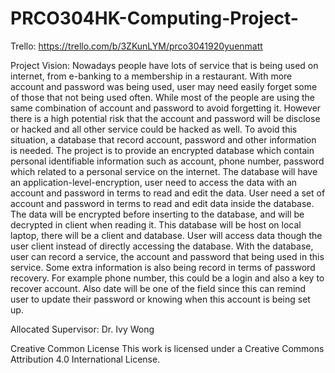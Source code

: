 # PRCO304HK-Computing-Project-
Trello:
https://trello.com/b/3ZKunLYM/prco3041920yuenmatt

Project Vision:
Nowadays people have lots of service that is being used on internet, from e-banking to a membership in a restaurant. With more account and password was being used, user may need easily forget some of those that not being used often. While most of the people are using the same combination of account and password to avoid forgetting it. However there is a high potential risk that the account and password will be disclose or hacked and all other service could be hacked as well. To avoid this situation, a database that record account, password and other information is needed. 
The project is to provide an encrypted database which contain personal identifiable information such as account, phone number, password which related to a personal service on the internet. The database will have an application-level-encryption, user need to access the data with an account and password in terms to read and edit the data. User need a set of account and password in terms to read and edit data inside the database. The data will be encrypted before inserting to the database, and will be decrypted in client when reading it. This database will be host on local laptop, there will be a client and database.
User will access data though the user client instead of directly accessing the database. With the database, user can record a service, the account and password that being used in this service. Some extra information is also being record in terms of password recovery. For example phone number, this could be a login and also a key to recover account. Also date will be one of the field since this can remind user to update their password or knowing when this account is being set up.

Allocated Supervisor:
Dr. Ivy Wong

Creative Common License This work is licensed under a Creative Commons Attribution 4.0 International License.


